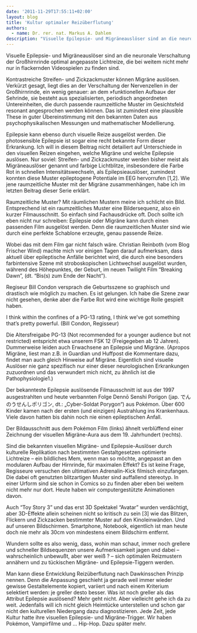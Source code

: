 ```yaml
---
date: '2011-11-29T17:55:11+02:00'
layout: blog
title: 'Kultur optimaler Reizüberflutung'
authors:
  - name: Dr. rer. nat. Markus A. Dahlem
description: "Visuelle Epilepsie- und Migräneauslöser sind an die neuronale Verschaltung der Großhirnrinde optimal angepasste Lichtreize, die bei weitem nicht mehr nur in flackernden Videospielen zu finden sind."
---
```


Visuelle Epilepsie- und Migräneauslöser sind an die neuronale Verschaltung der Großhirnrinde optimal angepasste Lichtreize, die bei weitem nicht mehr nur in flackernden Videospielen zu finden sind.


Kontrastreiche Streifen- und Zickzackmuster können Migräne auslösen. Verkürzt gesagt, liegt dies an der Verschaltung der Nervenzellen in der Großhirnrinde, ein wenig genauer: an dem »funktionellen Aufbau« der Sehrinde, sie besteht aus spezialisierten, periodisch angeordneten Untereinheiten, die durch passende raumzeitliche Muster im Gesichtsfeld resonant angesprochen werden können. Das ist zumindest eine plausible These in guter Übereinstimmung mit den bekannten Daten aus psychophysikalischen Messungen und mathematischer Modellierung.

Epilepsie kann ebenso durch visuelle Reize ausgelöst werden. Die photosensible Epilepsie ist sogar eine recht bekannte Form dieser Erkrankung. Ich will in diesem Beitrag nicht detailiert auf Unterschiede in den visuellen Reizen eingehen, welche Migräne und welche Epilepsie auslösen. Nur soviel: Streifen- und Zickzackmuster werden bisher meist als Migräneauslöser genannt und farbige Lichtblitze, insbesondere die Farbe Rot in schnellen Intensitätswechseln, als Epilepsieauslöser, zumindest konnten diese Muster epileptogene Potentiale im EEG hervorrufen [1,2]. Wie jene raumzeitliche Muster mit der Migräne zusammenhängen, habe ich im letzten Beitrag dieser Serie erklärt.

Raumzeitliche Muster? Mit räumlichen Mustern meine ich schlicht ein Bild. Entsprechend ist ein raumzeitliches Muster eine Bildersequenz, also ein kurzer Filmausschnitt. So einfach sind Fachausdrücke oft. Doch sollte ich eben nicht nur schreiben: Epilepsie oder Migräne kann durch einen passenden Film ausgelöst werden. Denn die raumzeitlichen Muster sind wie durch eine perfekte Schablone erzeugte, genau passende Reize.

Wobei das mit dem Film gar nicht falsch wäre. Christian Reinboth (vom Blog Frischer Wind) machte mich vor einigen Tagen darauf aufmerksam, dass aktuell über epileptische Anfälle berichtet wird, die durch eine besonders farbintensive Szene mit stroboskopischen Lichtwechsel ausgelöst wurden, während des Höhepunktes, der Geburt, im neuen Twilight Film “Breaking Dawn”, (dt. “Bis(s) zum Ende der Nacht”).

Regiseur Bill Condon versprach die Geburtsszene so graphisch und drastisch wie möglich zu machen. Es ist gelungen. Ich habe die Szene zwar nicht gesehen, denke aber die Farbe Rot wird eine wichtige Rolle gespielt haben.

I think within the confines of a PG-13 rating, I think we’ve got something that’s pretty powerful.
(Bill Condon, Regisseur)

Die Altersfreigabe PG-13 (Not recommended for a younger audience but not restricted) entspricht etwa unserem FSK 12 (Freigegeben ab 12 Jahren). Dummerweise leiden auch Erwachsene an Epilepsie und Migräne. (Apropos Migräne, liest man z.B. in Guardian und Huffpost die Kommentare dazu, findet man auch gleich Hinweise auf Migräne. Eigentlich sind visuelle Auslöser nie ganz spezifisch nur einer dieser neurologischen Erkrankungen zuzuordnen und das verwundert mich nicht, zu ähnlich ist die Pathophysiologie1.)

Der bekannteste Epilepsie auslösende Filmausschnitt ist aus der 1997 ausgestrahlten und heute verbannten Folge Dennō Senshi Porigon (jap. でんのうせんしポリゴン, dt.: „Cyber-Soldat Porygon“) aus Pokémon. Über 600 Kinder kamen nach der ersten (und einzigen) Austrahlung ins Krankenhaus. Viele davon hatten bis dahin noch nie einen epileptischen Anfall.

Der Bildausschnitt aus dem Pokémon Film (links) ähnelt verblüffend einer Zeichnung der visuellen Migräne-Aura aus dem 19. Jahrhundert (rechts).

Sind die bekannten visuellen Migräne- und Epilepsie-Auslöser durch kulturelle Replikation nach bestimmten Gestaltgesetzen optimierte Lichtreize – ein bildliches Mem, wenn man so möchte, angepasst an den modularen Aufbau der Hirnrinde, für maximalen Effekt? Es ist keine Frage, Regisseure versuchen den ultimativen Adrenalin-Kick filmisch einzufangen. Die dabei oft genutzten blitzartigen Muster sind auffallend stereotyp. In einer Urform sind sie schon in Comics so zu finden aber eben bei weitem nicht mehr nur dort. Heute haben wir computergestützte Animationen davon.

Auch “Toy Story 3” und das erst 3D Spektakel “Avatar” wurden verdächtigt, aber 3D-Effekte allein scheinen nicht so kritisch zu sein [3] wie das Blitzen, Flickern und Zickzacken bestimmter Muster auf den Kinoleinwänden. Und auf unseren Bildschirmen. Smartphone, Notebook, eigentlich ist man heute doch nie mehr als 30cm von mindestens einem Bildschirm entfernt.

Wundern sollte es also wenig, dass, wohin man schaut, immer noch grellere und schneller Bildsequenzen unsere Aufmerksamkeit jagen und dabei – wahrscheinlich unbewußt, aber wer weiß ? – sich optimalen Reizmustern annähern und zu tückischen Migräne- und Epilepsie-Tiggern werden.

Man kann diese Entwicklung Reizüberflutung nach Dawkinsschen Prinzip nennen. Denn die Anpassung geschieht ja gerade weil immer wieder gewisse Gestaltelemente kopiert, variiert und nach einem  Kriterium selektiert werden: je greller desto besser. Was ist noch greller als das Attribut Epilepsie auslösend? Mehr geht nicht. Aber vielleicht gehe ich da zu weit. Jedenfalls will ich nicht gleich Heimtücke unterstellen und schon gar nicht den kulturellen Niedergang dazu diagnostizieren. Jede Zeit, jede Kultur hatte ihre visuellen Epilepsie- und Migräne-Trigger. Wir haben Pokémon, Vampirfilme und … Hip-Hop. Dazu später mehr.
